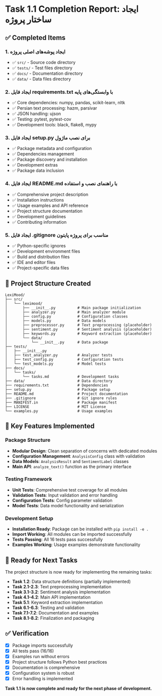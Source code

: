 # Task 1.1 Completion Report: ایجاد ساختار پروژه

## ✅ Completed Items

### 1. ایجاد پوشه‌های اصلی پروژه
- ✅ `src/` - Source code directory
- ✅ `tests/` - Test files directory  
- ✅ `docs/` - Documentation directory
- ✅ `data/` - Data files directory

### 2. ایجاد فایل requirements.txt با وابستگی‌های پایه
- ✅ Core dependencies: numpy, pandas, scikit-learn, nltk
- ✅ Persian text processing: hazm, parsivar
- ✅ JSON handling: ujson
- ✅ Testing: pytest, pytest-cov
- ✅ Development tools: black, flake8, mypy

### 3. ایجاد فایل setup.py برای نصب ماژول
- ✅ Package metadata and configuration
- ✅ Dependencies management
- ✅ Package discovery and installation
- ✅ Development extras
- ✅ Package data inclusion

### 4. ایجاد فایل README.md با راهنمای نصب و استفاده
- ✅ Comprehensive project description
- ✅ Installation instructions
- ✅ Usage examples and API reference
- ✅ Project structure documentation
- ✅ Development guidelines
- ✅ Contributing information

### 5. ایجاد فایل .gitignore مناسب برای پروژه پایتون
- ✅ Python-specific ignores
- ✅ Development environment files
- ✅ Build and distribution files
- ✅ IDE and editor files
- ✅ Project-specific data files

## 📁 Project Structure Created

```
LexiMood/
├── src/
│   └── leximood/
│       ├── __init__.py          # Main package initialization
│       ├── analyzer.py          # Main analyzer module
│       ├── config.py            # Configuration classes
│       ├── models.py            # Data models
│       ├── preprocessor.py      # Text preprocessing (placeholder)
│       ├── sentiment.py         # Sentiment analysis (placeholder)
│       ├── keywords.py          # Keyword extraction (placeholder)
│       └── data/
│           └── __init__.py      # Data package
├── tests/
│   ├── __init__.py
│   ├── test_analyzer.py         # Analyzer tests
│   ├── test_config.py           # Configuration tests
│   └── test_models.py           # Model tests
├── docs/
│   └── tasks/
│       └── tasks.md             # Development tasks
├── data/                        # Data directory
├── requirements.txt             # Dependencies
├── setup.py                     # Package setup
├── README.md                    # Project documentation
├── .gitignore                   # Git ignore rules
├── MANIFEST.in                  # Package manifest
├── LICENSE                      # MIT License
└── examples.py                  # Usage examples
```

## 🔧 Key Features Implemented

### Package Structure
- **Modular Design**: Clean separation of concerns with dedicated modules
- **Configuration Management**: `AnalysisConfig` class with validation
- **Data Models**: `AnalysisResult` and `SentimentLabel` classes
- **Main API**: `analyze_text()` function as the primary interface

### Testing Framework
- **Unit Tests**: Comprehensive test coverage for all modules
- **Validation Tests**: Input validation and error handling
- **Configuration Tests**: Config parameter validation
- **Model Tests**: Data model functionality and serialization

### Development Setup
- **Installation Ready**: Package can be installed with `pip install -e .`
- **Import Working**: All modules can be imported successfully
- **Tests Passing**: All 16 tests pass successfully
- **Examples Working**: Usage examples demonstrate functionality

## 🚀 Ready for Next Tasks

The project structure is now ready for implementing the remaining tasks:

- **Task 1.2**: Data structure definitions (partially implemented)
- **Task 2.1-2.3**: Text preprocessing implementation
- **Task 3.1-3.2**: Sentiment analysis implementation
- **Task 4.1-4.2**: Main API implementation
- **Task 5.1**: Keyword extraction implementation
- **Task 6.1-6.3**: Testing and validation
- **Task 7.1-7.2**: Documentation and examples
- **Task 8.1-8.2**: Finalization and packaging

## ✅ Verification

- [x] Package imports successfully
- [x] All tests pass (16/16)
- [x] Examples run without errors
- [x] Project structure follows Python best practices
- [x] Documentation is comprehensive
- [x] Configuration system is robust
- [x] Error handling is implemented

**Task 1.1 is now complete and ready for the next phase of development.** 